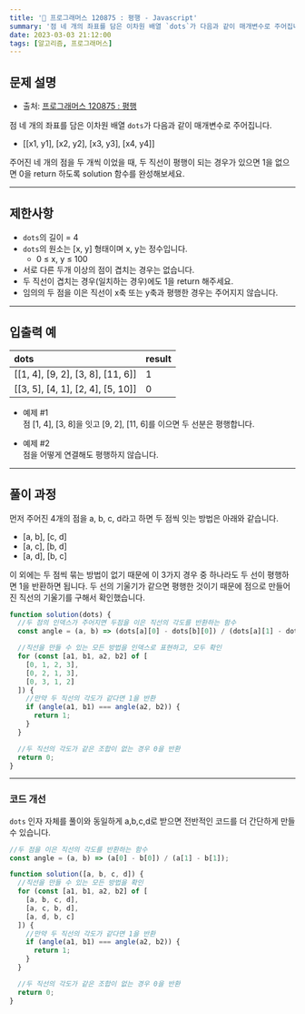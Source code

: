 ```yaml
---
title: '🏅 프로그래머스 120875 : 평행 - Javascript'
summary: '점 네 개의 좌표를 담은 이차원 배열 `dots`가 다음과 같이 매개변수로 주어집니다. [[x1, y1], [x2, y2], [x3, y3], [x4, y4]] 주어진 네 개의 점을 두 개씩 이었을 때, 두 직선이 평행이 되는 경우가 있으면 1을 없으면 0을 return 하도록 solution 함수를 완성해보세요.'
date: 2023-03-03 21:12:00
tags: [알고리즘, 프로그래머스]
---
```


## 문제 설명

- 출처: [프로그래머스 120875 : 평행](https://school.programmers.co.kr/learn/courses/30/lessons/120875)

점 네 개의 좌표를 담은 이차원 배열 `dots`가 다음과 같이 매개변수로 주어집니다.

- [[x1, y1], [x2, y2], [x3, y3], [x4, y4]]

주어진 네 개의 점을 두 개씩 이었을 때, 두 직선이 평행이 되는 경우가 있으면 1을 없으면 0을 return 하도록 solution 함수를 완성해보세요.

---

## 제한사항

- `dots`의 길이 = 4
- `dots`의 원소는 [x, y] 형태이며 x, y는 정수입니다.
  - 0 ≤ x, y ≤ 100
- 서로 다른 두개 이상의 점이 겹치는 경우는 없습니다.
- 두 직선이 겹치는 경우(일치하는 경우)에도 1을 return 해주세요.
- 임의의 두 점을 이은 직선이 x축 또는 y축과 평행한 경우는 주어지지 않습니다.

---

## 입출력 예

| dots                              | result |
| :-------------------------------- | :----- |
| [[1, 4], [9, 2], [3, 8], [11, 6]] | 1      |
| [[3, 5], [4, 1], [2, 4], [5, 10]] | 0      |

- 예제 #1  
  점 [1, 4], [3, 8]을 잇고 [9, 2], [11, 6]를 이으면 두 선분은 평행합니다.

- 예제 #2  
  점을 어떻게 연결해도 평행하지 않습니다.

---

## 풀이 과정

먼저 주어진 4개의 점을 a, b, c, d라고 하면 두 점씩 잇는 방법은 아래와 같습니다.

- [a, b], [c, d]
- [a, c], [b, d]
- [a, d], [b, c]

이 외에는 두 점씩 묶는 방법이 없기 때문에 이 3가지 경우 중 하나라도 두 선이 평행하면 1을 반환하면 됩니다.
두 선의 기울기가 같으면 평행한 것이기 때문에 점으로 만들어진 직선의 기울기를 구해서 확인했습니다.

```javascript
function solution(dots) {
  //두 점의 인덱스가 주어지면 두점을 이은 직선의 각도를 반환하는 함수
  const angle = (a, b) => (dots[a][0] - dots[b][0]) / (dots[a][1] - dots[b][1]);

  //직선을 만들 수 있는 모든 방법을 인덱스로 표현하고, 모두 확인
  for (const [a1, b1, a2, b2] of [
    [0, 1, 2, 3],
    [0, 2, 1, 3],
    [0, 3, 1, 2]
  ]) {
    //만약 두 직선의 각도가 같다면 1을 반환
    if (angle(a1, b1) === angle(a2, b2)) {
      return 1;
    }
  }

  //두 직선의 각도가 같은 조합이 없는 경우 0을 반환
  return 0;
}
```

---

### 코드 개선

`dots` 인자 자체를 풀이와 동일하게 a,b,c,d로 받으면 전반적인 코드를 더 간단하게 만들 수 있습니다.

```javascript
//두 점을 이은 직선의 각도를 반환하는 함수
const angle = (a, b) => (a[0] - b[0]) / (a[1] - b[1]);

function solution([a, b, c, d]) {
  //직선을 만들 수 있는 모든 방법을 확인
  for (const [a1, b1, a2, b2] of [
    [a, b, c, d],
    [a, c, b, d],
    [a, d, b, c]
  ]) {
    //만약 두 직선의 각도가 같다면 1을 반환
    if (angle(a1, b1) === angle(a2, b2)) {
      return 1;
    }
  }

  //두 직선의 각도가 같은 조합이 없는 경우 0을 반환
  return 0;
}
```

